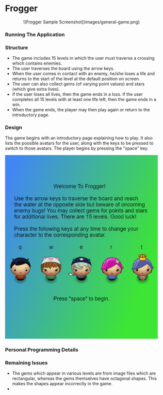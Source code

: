 # Frogger

<p align="center">![Frogger Sample Screenshot](images/general-game.png)</p>

### Running The Application

### Structure
* The game includes 15 levels in which the user must traverse a crossing which contains enemies.
* The user traverses the board using the arrow keys.
* When the user comes in contact with an enemy, he/she loses a life and returns to the start of the level at the default position on screen.
* The user can also collect gems (of varying point values) and stars (which give extra lives).
* If the user loses all lives, then the game ends in a loss. If the user completes all 15 levels with at least one life left, then the game ends in a win.
* When the game ends, the player may then play again or return to the introductory page.

### Design
The game begins with an introductory page explaining how to play. It also lists the possible avatars for the user, along with the keys to be pressed to switch to those avatars. The player begins by pressing the "space" key.

![Frogger Introductory Page](images/intro-page.png)

### Personal Programming Details

### Remaining Issues
* The gems which appear in various levels are from image files which are rectangular, whereas the gems themselves have octagonal shapes. This makes the shapes appear incorrectly in the game.
*
